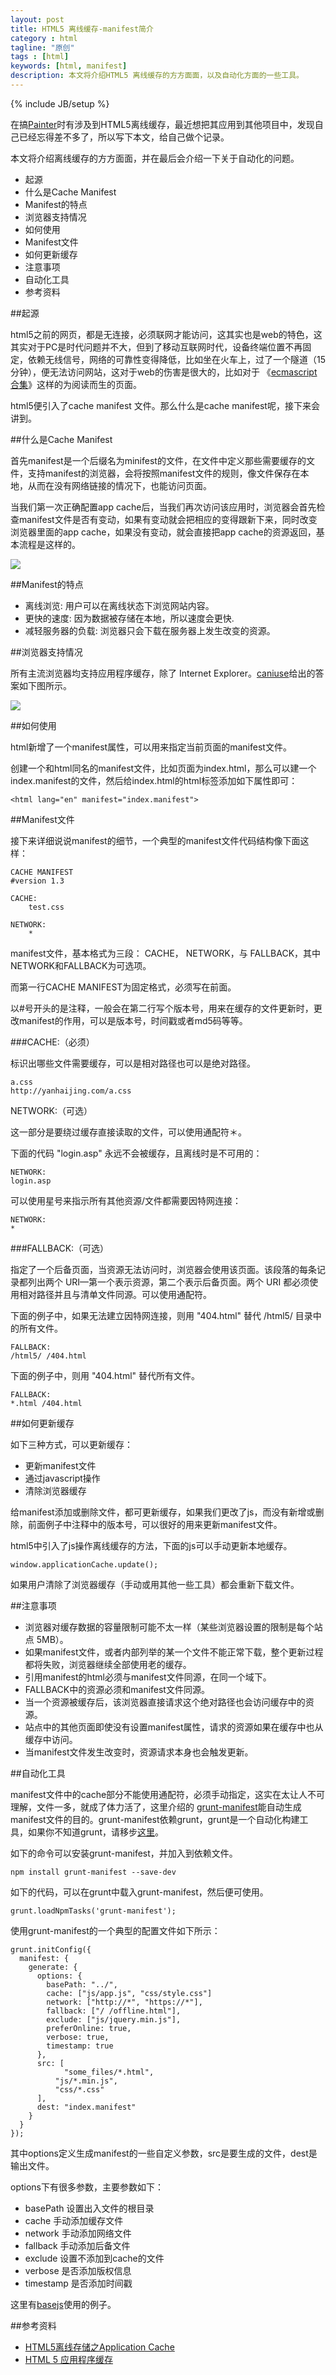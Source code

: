 ```yaml
---
layout: post
title: HTML5 离线缓存-manifest简介
category : html
tagline: "原创"
tags : [html]
keywords: [html, manifest]
description: 本文将介绍HTML5 离线缓存的方方面面，以及自动化方面的一些工具。
---
```

{% include JB/setup %}

在搞[Painter](http://yanhaijing.com/Painter)时有涉及到HTML5离线缓存，最近想把其应用到其他项目中，发现自己已经忘得差不多了，所以写下本文，给自己做个记录。

本文将介绍离线缓存的方方面面，并在最后会介绍一下关于自动化的问题。
- 起源
- 什么是Cache Manifest
- Manifest的特点
- 浏览器支持情况
- 如何使用
- Manifest文件
- 如何更新缓存
- 注意事项
- 自动化工具
- 参考资料

##起源

html5之前的网页，都是无连接，必须联网才能访问，这其实也是web的特色，这其实对于PC是时代问题并不大，但到了移动互联网时代，设备终端位置不再固定，依赖无线信号，网络的可靠性变得降低，比如坐在火车上，过了一个隧道（15分钟），便无法访问网站，这对于web的伤害是很大的，比如对于 《[ecmascript合集](http://yanhaijing.com/es5)》这样的为阅读而生的页面。

html5便引入了cache manifest 文件。那么什么是cache manifest呢，接下来会讲到。

##什么是Cache Manifest

首先manifest是一个后缀名为minifest的文件，在文件中定义那些需要缓存的文件，支持manifest的浏览器，会将按照manifest文件的规则，像文件保存在本地，从而在没有网络链接的情况下，也能访问页面。

当我们第一次正确配置app cache后，当我们再次访问该应用时，浏览器会首先检查manifest文件是否有变动，如果有变动就会把相应的变得跟新下来，同时改变浏览器里面的app cache，如果没有变动，就会直接把app cache的资源返回，基本流程是这样的。

![]({{BLOG_IMG}}/164.png)

##Manifest的特点

- 离线浏览: 用户可以在离线状态下浏览网站内容。
- 更快的速度: 因为数据被存储在本地，所以速度会更快.
- 减轻服务器的负载: 浏览器只会下载在服务器上发生改变的资源。

##浏览器支持情况

所有主流浏览器均支持应用程序缓存，除了 Internet Explorer。[caniuse](http://caniuse.com/#search=manifest)给出的答案如下图所示。

![]({{BLOG_IMG}}/165.png)

##如何使用

html新增了一个manifest属性，可以用来指定当前页面的manifest文件。

创建一个和html同名的manifest文件，比如页面为index.html，那么可以建一个index.manifest的文件，然后给index.html的html标签添加如下属性即可：

	<html lang="en" manifest="index.manifest">

##Manifest文件

接下来详细说说manifest的细节，一个典型的manifest文件代码结构像下面这样：

	CACHE MANIFEST
	#version 1.3

	CACHE:
	    test.css

	NETWORK:
    	*

manifest文件，基本格式为三段： CACHE， NETWORK，与 FALLBACK，其中NETWORK和FALLBACK为可选项。

而第一行CACHE MANIFEST为固定格式，必须写在前面。

以#号开头的是注释，一般会在第二行写个版本号，用来在缓存的文件更新时，更改manifest的作用，可以是版本号，时间戳或者md5码等等。

###CACHE:（必须）

标识出哪些文件需要缓存，可以是相对路径也可以是绝对路径。

	a.css
	http://yanhaijing.com/a.css

NETWORK:（可选）

这一部分是要绕过缓存直接读取的文件，可以使用通配符＊。

下面的代码 "login.asp" 永远不会被缓存，且离线时是不可用的：

	NETWORK:
	login.asp

可以使用星号来指示所有其他资源/文件都需要因特网连接：

	NETWORK:
	*
###FALLBACK:（可选）

指定了一个后备页面，当资源无法访问时，浏览器会使用该页面。该段落的每条记录都列出两个 URI—第一个表示资源，第二个表示后备页面。两个 URI 都必须使用相对路径并且与清单文件同源。可以使用通配符。

下面的例子中，如果无法建立因特网连接，则用 "404.html" 替代 /html5/ 目录中的所有文件。

	FALLBACK:
	/html5/ /404.html

下面的例子中，则用 "404.html" 替代所有文件。

	FALLBACK:
	*.html /404.html

##如何更新缓存

如下三种方式，可以更新缓存：

- 更新manifest文件
- 通过javascript操作
- 清除浏览器缓存

给manifest添加或删除文件，都可更新缓存，如果我们更改了js，而没有新增或删除，前面例子中注释中的版本号，可以很好的用来更新manifest文件。

html5中引入了js操作离线缓存的方法，下面的js可以手动更新本地缓存。

	window.applicationCache.update();

如果用户清除了浏览器缓存（手动或用其他一些工具）都会重新下载文件。

##注意事项

- 浏览器对缓存数据的容量限制可能不太一样（某些浏览器设置的限制是每个站点 5MB）。
- 如果manifest文件，或者内部列举的某一个文件不能正常下载，整个更新过程都将失败，浏览器继续全部使用老的缓存。
- 引用manifest的html必须与manifest文件同源，在同一个域下。
- FALLBACK中的资源必须和manifest文件同源。
- 当一个资源被缓存后，该浏览器直接请求这个绝对路径也会访问缓存中的资源。
- 站点中的其他页面即使没有设置manifest属性，请求的资源如果在缓存中也从缓存中访问。
- 当manifest文件发生改变时，资源请求本身也会触发更新。

##自动化工具

manifest文件中的cache部分不能使用通配符，必须手动指定，这实在太让人不可理解，文件一多，就成了体力活了，这里介绍的 [grunt-manifest](https://www.npmjs.com/package/grunt-manifest)能自动生成manifest文件的目的。grunt-manifest依赖grunt，grunt是一个自动化构建工具，如果你不知道grunt，请移步[这里](http://www.gruntjs.net/)。

如下的命令可以安装grunt-manifest，并加入到依赖文件。

	npm install grunt-manifest --save-dev

如下的代码，可以在grunt中载入grunt-manifest，然后便可使用。

	grunt.loadNpmTasks('grunt-manifest');

使用grunt-manifest的一个典型的配置文件如下所示：

	grunt.initConfig({
	  manifest: {
	    generate: {
	      options: {
	        basePath: "../",
	        cache: ["js/app.js", "css/style.css"]
	        network: ["http://*", "https://*"],
	        fallback: ["/ /offline.html"],
	        exclude: ["js/jquery.min.js"],
	        preferOnline: true,
	        verbose: true,
	        timestamp: true
	      },
	      src: [
	            "some_files/*.html",
	          "js/*.min.js",
	          "css/*.css"
	      ],
	      dest: "index.manifest"
	    }
	  }
	});

其中options定义生成manifest的一些自定义参数，src是要生成的文件，dest是输出文件。

options下有很多参数，主要参数如下：

- basePath 设置出入文件的根目录
- cache 手动添加缓存文件
- network 手动添加网络文件
- fallback 手动添加后备文件
- exclude 设置不添加到cache的文件
- verbose 是否添加版权信息
- timestamp	是否添加时间戳

这里有[basejs](https://github.com/yanhaijing/basejs)使用的例子。

##参考资料

- [HTML5离线存储之Application Cache](http://www.nihaoshijie.com.cn/index.php/archives/425)
- [HTML 5 应用程序缓存](http://www.w3school.com.cn/html5/html_5_app_cache.asp)